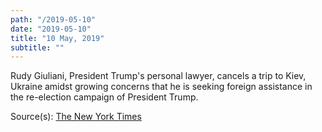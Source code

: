 ```yaml
---
path: "/2019-05-10"
date: "2019-05-10"
title: "10 May, 2019"
subtitle: ""
---
```


Rudy Giuliani, President Trump's personal lawyer, cancels a trip to Kiev, Ukraine amidst growing concerns that he is seeking foreign assistance in the re-election campaign of President Trump.

<span class="sources">
Source(s): <a href="https://www.nytimes.com/2019/05/11/us/politics/rudy-giuliani-ukraine.html" target="_blank" rel="noopener noreferrer">The New York Times</a>
</span>
